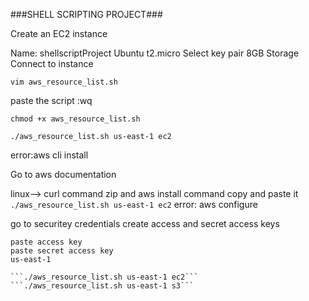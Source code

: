 ###SHELL SCRIPTING PROJECT###

Create an EC2 instance 

Name: shellscriptProject
Ubuntu
t2.micro
Select key pair
8GB Storage
Connect to instance

```vim aws_resource_list.sh ```

paste the script
:wq

```chmod +x aws_resource_list.sh```

```./aws_resource_list.sh us-east-1 ec2```

error:aws cli install

Go to aws documentation

linux--> curl command
zip and aws install command 
copy and paste it
```./aws_resource_list.sh us-east-1 ec2```
error: aws configure

go to securitey credentials create access and secret access keys

```aws configure
paste access key
paste secret access key
us-east-1

```./aws_resource_list.sh us-east-1 ec2```
```./aws_resource_list.sh us-east-1 s3```
